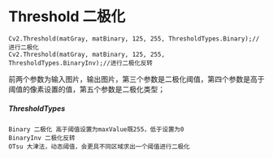 # Threshold 二极化
    Cv2.Threshold(matGray, matBinary, 125, 255, ThresholdTypes.Binary);//进行二极化
    Cv2.Threshold(matGray, matBinary, 125, 255, ThresholdTypes.BinaryInv);//进行二极化反转
前两个参数为输入图片，输出图片，第三个参数是二极化阈值，第四个参数是高于阈值的像素设置的值，第五个参数是二极化类型；
##### ThresholdTypes
    Binary 二极化 高于阈值设置为maxValue既255，低于设置为0
    BinaryInv 二极化反转
    OTsu 大津法，动态阈值，会更具不同区域求出一个阈值进行二极化